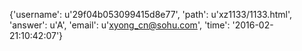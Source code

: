 {'username': u'29f04b053099415d8e77', 'path': u'xz1133/1133.html', 'answer': u'A', 'email': u'xyong_cn@sohu.com', 'time': '2016-02-21:10:42:07'}